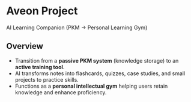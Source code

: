 # Aveon Project

AI Learning Companion (PKM → Personal Learning Gym)

## Overview

* Transition from a **passive PKM system** (knowledge storage) to an **active training tool**.
* AI transforms notes into flashcards, quizzes, case studies, and small projects to practice skills.
* Functions as a **personal intellectual gym** helping users retain knowledge and enhance proficiency.
